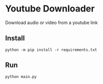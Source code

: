 # Youtube Downloader
Download audio or video from a youtube link

## Install
```
python -m pip install -r requirements.txt
```

## Run
```
python main.py
```